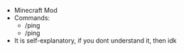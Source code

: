 - Minecraft Mod
- Commands:
  - /ping
  - /ping <player>
- It is self-explanatory, if you dont understand it, then idk
